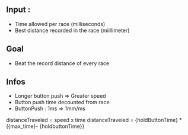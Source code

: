 ## Input :
- Time allowed per race (milliseconds)
- Best distance recorded in the race (miillimeter)

## Goal
- Beat the record distance of every race

## Infos
- Longer button push => Greater speed
- Button push time decounted from race
- ButtonPush : 1ms => 1mm/ms


distanceTraveled = speed x time
distanceTraveled = {holdButtonTime} * ({max_time}- {holdbuttonTime}}